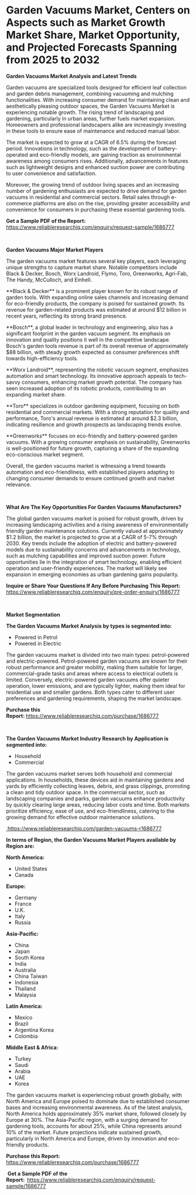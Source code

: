 <p><h1>Garden Vacuums Market, Centers on Aspects such as Market Growth Market Share, Market Opportunity, and Projected Forecasts Spanning from 2025 to 2032</h1></p><p><strong>Garden Vacuums Market Analysis and Latest Trends</strong></p>
<p><p>Garden vacuums are specialized tools designed for efficient leaf collection and garden debris management, combining vacuuming and mulching functionalities. With increasing consumer demand for maintaining clean and aesthetically pleasing outdoor spaces, the Garden Vacuums Market is experiencing notable growth. The rising trend of landscaping and gardening, particularly in urban areas, further fuels market expansion. Homeowners and professional landscapers alike are increasingly investing in these tools to ensure ease of maintenance and reduced manual labor.</p><p>The market is expected to grow at a CAGR of 6.5% during the forecast period. Innovations in technology, such as the development of battery-operated and eco-friendly models, are gaining traction as environmental awareness among consumers rises. Additionally, advancements in features such as lightweight designs and enhanced suction power are contributing to user convenience and satisfaction. </p><p>Moreover, the growing trend of outdoor living spaces and an increasing number of gardening enthusiasts are expected to drive demand for garden vacuums in residential and commercial sectors. Retail sales through e-commerce platforms are also on the rise, providing greater accessibility and convenience for consumers in purchasing these essential gardening tools.</p></p>
<p><strong>Get a Sample PDF of the Report:&nbsp;</strong> <a href="https://www.reliableresearchiq.com/enquiry/request-sample/1686777?utm_campaign=1082&utm_medium=2&utm_source=Github&utm_content=ia&utm_term=16042025&utm_id=garden-vacuums">https://www.reliableresearchiq.com/enquiry/request-sample/1686777</a></p>
<p>&nbsp;</p>
<p><strong>Garden Vacuums Major Market Players</strong></p>
<p><p>The garden vacuums market features several key players, each leveraging unique strengths to capture market share. Notable competitors include Black & Decker, Bosch, Worx Landroid, Flymo, Toro, Greenworks, Agri-Fab, The Handy, McCulloch, and Einhell.</p><p>**Black & Decker** is a prominent player known for its robust range of garden tools. With expanding online sales channels and increasing demand for eco-friendly products, the company is poised for sustained growth. Its revenue for garden-related products was estimated at around $12 billion in recent years, reflecting its strong brand presence.</p><p>**Bosch**, a global leader in technology and engineering, also has a significant footprint in the garden vacuum segment. Its emphasis on innovation and quality positions it well in the competitive landscape. Bosch's garden tools revenue is part of its overall revenue of approximately $88 billion, with steady growth expected as consumer preferences shift towards high-efficiency tools.</p><p>**Worx Landroid**, representing the robotic vacuum segment, emphasizes automation and smart technology. Its innovative approach appeals to tech-savvy consumers, enhancing market growth potential. The company has seen increased adoption of its robotic products, contributing to an expanding market share.</p><p>**Toro** specializes in outdoor gardening equipment, focusing on both residential and commercial markets. With a strong reputation for quality and performance, Toro's annual revenue is estimated at around $2.3 billion, indicating resilience and growth prospects as landscaping trends evolve.</p><p>**Greenworks** focuses on eco-friendly and battery-powered garden vacuums. With a growing consumer emphasis on sustainability, Greenworks is well-positioned for future growth, capturing a share of the expanding eco-conscious market segment.</p><p>Overall, the garden vacuums market is witnessing a trend towards automation and eco-friendliness, with established players adapting to changing consumer demands to ensure continued growth and market relevance.</p></p>
<p>&nbsp;</p>
<p><strong>What Are The Key Opportunities For Garden Vacuums Manufacturers?</strong></p>
<p><p>The global garden vacuums market is poised for robust growth, driven by increasing landscaping activities and a rising awareness of environmentally friendly garden maintenance solutions. Currently valued at approximately $1.2 billion, the market is projected to grow at a CAGR of 5-7% through 2030. Key trends include the adoption of electric and battery-powered models due to sustainability concerns and advancements in technology, such as mulching capabilities and improved suction power. Future opportunities lie in the integration of smart technology, enabling efficient operation and user-friendly experiences. The market will likely see expansion in emerging economies as urban gardening gains popularity.</p></p>
<p><strong>Inquire or Share Your Questions If Any Before Purchasing This Report:</strong> <a href="https://www.reliableresearchiq.com/enquiry/pre-order-enquiry/1686777?utm_campaign=1082&utm_medium=2&utm_source=Github&utm_content=ia&utm_term=16042025&utm_id=garden-vacuums">https://www.reliableresearchiq.com/enquiry/pre-order-enquiry/1686777</a></p>
<p>&nbsp;</p>
<p><strong>Market Segmentation</strong></p>
<p><strong>The Garden Vacuums Market Analysis by types is segmented into:</strong></p>
<p><ul><li>Powered in Petrol</li><li>Powered in Electric</li></ul></p>
<p><p>The garden vacuums market is divided into two main types: petrol-powered and electric-powered. Petrol-powered garden vacuums are known for their robust performance and greater mobility, making them suitable for larger, commercial-grade tasks and areas where access to electrical outlets is limited. Conversely, electric-powered garden vacuums offer quieter operation, lower emissions, and are typically lighter, making them ideal for residential use and smaller gardens. Both types cater to different user preferences and gardening requirements, shaping the market landscape.</p></p>
<p><strong>Purchase this Report:&nbsp;</strong><a href="https://www.reliableresearchiq.com/purchase/1686777?utm_campaign=1082&utm_medium=2&utm_source=Github&utm_content=ia&utm_term=16042025&utm_id=garden-vacuums">https://www.reliableresearchiq.com/purchase/1686777</a></p>
<p>&nbsp;</p>
<p><strong>The Garden Vacuums Market Industry Research by Application is segmented into:</strong></p>
<p><ul><li>Household</li><li>Commercial</li></ul></p>
<p><p>The garden vacuums market serves both household and commercial applications. In households, these devices aid in maintaining gardens and yards by efficiently collecting leaves, debris, and grass clippings, promoting a clean and tidy outdoor space. In the commercial sector, such as landscaping companies and parks, garden vacuums enhance productivity by quickly clearing large areas, reducing labor costs and time. Both markets prioritize efficiency, ease of use, and eco-friendliness, catering to the growing demand for effective outdoor maintenance solutions.</p></p>
<p><a href="https://www.reliableresearchiq.com/garden-vacuums-r1686777?utm_campaign=1082&utm_medium=2&utm_source=Github&utm_content=ia&utm_term=16042025&utm_id=garden-vacuums">&nbsp;https://www.reliableresearchiq.com/garden-vacuums-r1686777</a></p>
<p><strong>In terms of Region, the Garden Vacuums Market Players available by Region are:</strong></p>
<p>
    <p> <strong> North America: </strong>
        <ul>
            <li>United States</li>
            <li>Canada</li>
        </ul>
        </p> 
    <p> <strong> Europe: </strong>
        <ul>
            <li>Germany</li>
            <li>France</li>
            <li>U.K.</li>
            <li>Italy</li>
            <li>Russia</li>
        </ul>
        </p> 
    <p> <strong> Asia-Pacific: </strong>
        <ul>
            <li>China</li>
            <li>Japan</li>
            <li>South Korea</li>
            <li>India</li>
            <li>Australia</li>
            <li>China Taiwan</li>
            <li>Indonesia</li>
            <li>Thailand</li>
            <li>Malaysia</li>
        </ul>
        </p> 
    <p> <strong> Latin America: </strong>
        <ul>
            <li>Mexico</li>
            <li>Brazil</li>
            <li>Argentina Korea</li>
            <li>Colombia</li>
        </ul>
        </p> 
    <p> <strong> Middle East & Africa: </strong>
        <ul>
            <li>Turkey</li>
            <li>Saudi</li>
            <li>Arabia</li>
            <li>UAE</li>
            <li>Korea</li>
        </ul>
    </p>
    </p>
<p><p>The garden vacuums market is experiencing robust growth globally, with North America and Europe poised to dominate due to established consumer bases and increasing environmental awareness. As of the latest analysis, North America holds approximately 35% market share, followed closely by Europe at 30%. The Asia-Pacific region, with a surging demand for gardening tools, accounts for about 25%, while China represents around 10% of the market. Future projections indicate sustained growth, particularly in North America and Europe, driven by innovation and eco-friendly products.</p></p>
<p><strong>Purchase this Report: </strong><a href="https://www.reliableresearchiq.com/purchase/1686777?utm_campaign=1082&utm_medium=2&utm_source=Github&utm_content=ia&utm_term=16042025&utm_id=garden-vacuums">https://www.reliableresearchiq.com/purchase/1686777</a></p>
<p>&nbsp;<strong>Get a Sample PDF of the Report:&nbsp;&nbsp;</strong><a href="https://www.reliableresearchiq.com/enquiry/request-sample/1686777?utm_campaign=1082&utm_medium=2&utm_source=Github&utm_content=ia&utm_term=16042025&utm_id=garden-vacuums">https://www.reliableresearchiq.com/enquiry/request-sample/1686777</a></p>
<p><strong></strong></p>
<p><p></p><p></p><p></p></p>
